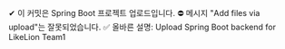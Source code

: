 ✔ 이 커밋은 Spring Boot 프로젝트 업로드입니다.
⛔ 메시지 "Add files via upload"는 잘못되었습니다.
✅ 올바른 설명: Upload Spring Boot backend for LikeLion Team1
